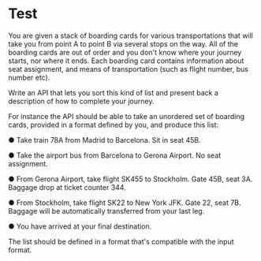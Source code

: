 ﻿# Test
You are given a stack of boarding cards for various transportations that will take you from point A to point B via several stops on the way. All of the boarding cards are out of order and you don't know where your journey starts, nor where it ends. Each boarding card contains information about seat assignment, and means of transportation (such as flight number, bus number etc).
 
Write an API that lets you sort this kind of list and present back a description of how to complete your journey.
 
For instance the API should be able to take an unordered set of boarding cards, provided in a format defined by you, and produce this list:
 
● Take train 78A from Madrid to Barcelona. Sit in seat 45B.
 
● Take the airport bus from Barcelona to Gerona Airport. No seat assignment.
 
● From Gerona Airport, take flight SK455 to Stockholm. Gate 45B, seat 3A. Baggage drop at ticket counter 344.
 
● From Stockholm, take flight SK22 to New York JFK. Gate 22, seat 7B. Baggage will be automatically transferred from your last leg.
 
● You have arrived at your final destination.
 
The list should be defined in a format that's compatible with the input format.